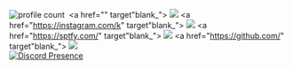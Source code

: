 ![profile count](https://komarev.com/ghpvc/?username=Adonciafx&color=dc143c)&nbsp;
<a href="" target"blank_">
<img src="https://img.shields.io/badge/discord%20-111111.svg?&style=for-the-badge&logo=discord&logoColor=white">
</a>
 <a href="https://instagram.com/k" target"blank_">
<img src="https://img.shields.io/badge/INSTAGRAM%20-111111.svg?&style=for-the-badge&logo=instagram&logoColor=white"></a>
  <a href="https://sptfy.com/" target"blank_">
<img src="https://img.shields.io/badge/Spotify%20-111111.svg?&style=for-the-badge&logo=spotify&logoColor=white"></a>
 <a href="https://github.com/" target"blank_">
<img src="https://img.shields.io/badge/GitHub%20-111111.svg?&style=for-the-badge&logo=github&logoColor=white"></a>
<br>
[![Discord Presence](https://lanyard-profile-readme.vercel.app/api/972398070492987444?theme=dark&bg=06154a&animated=true&hideDiscrim=false&borderRadius=20px)](https://discord.com/users/972398070492987444)
<br>
